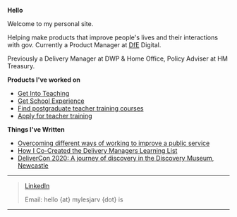 
        
**Hello**

Welcome to my personal site. 

Helping make products that improve people's lives and their interactions with gov. Currently a Product Manager at [DfE](https://www.gov.uk/government/organisations/department-for-education) Digital. 

Previously a Delivery Manager at DWP & Home Office, Policy Adviser at HM Treasury.

**Products I've worked on**

- [Get Into Teaching](https://getintoteaching.education.gov.uk/)
- [Get School Experience](https://schoolexperience.education.gov.uk/)
- [Find postgraduate teacher training courses](https://www.gov.uk/find-postgraduate-teacher-training-courses)
- [Apply for teacher training](https://www.gov.uk/apply-for-teacher-training)

**Things I've Written**

- [Overcoming different ways of working to improve a public service](https://dfedigital.blog.gov.uk/2022/12/14/improve-public-service/)
- [How I Co-Created the Delivery Managers Learning List](../posts/How_I_Co-created_Delivery_Manager_Learning_List)
- [DeliverCon 2020: A journey of discovery in the Discovery Museum, Newcastle](../posts/DeliverCon_2020)

***

> [LinkedIn](https://www.linkedin.com/in/mylesjarvis/)
>
> Email: hello {at} mylesjarv {dot} is

***
<!-- ![DfE Digital](https://mylesjarvis.github.io/Logo.jpg) -->
<!-- Goatcounter -->
<script data-goatcounter="https://mylesjarvis.goatcounter.com/count"
        async src="//gc.zgo.at/count.js"></script>
